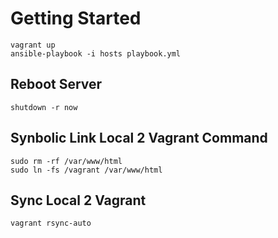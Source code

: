 # Getting Started
```
vagrant up  
ansible-playbook -i hosts playbook.yml
```

## Reboot Server
```
shutdown -r now
```

## Synbolic Link Local 2 Vagrant Command
```
sudo rm -rf /var/www/html   
sudo ln -fs /vagrant /var/www/html
```

## Sync Local 2 Vagrant
```
vagrant rsync-auto
```
